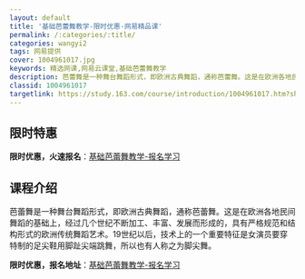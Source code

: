 ```yaml
---
layout: default
title: '基础芭蕾舞教学-限时优惠-网易精品课'
permalink: /:categories/:title/
categories: wangyi2
tags: 网易提供
cover: 1004961017.jpg
keywords: 精选网课,网易云课堂,基础芭蕾舞教学
description: 芭蕾舞是一种舞台舞蹈形式，即欧洲古典舞蹈，通称芭蕾舞。这是在欧洲各地民间舞蹈的基础上，经过几个世纪不断加工、丰富、发展而
classid: 1004961017
targetlink: https://study.163.com/course/introduction/1004961017.htm?share=1&shareId=1025206652&utm_campaign=share&utm_medium=iphoneShare&utm_source=&utm_u=1025206652
---
```


## 限时特惠

**限时优惠，火速报名**：[基础芭蕾舞教学-报名学习](https://study.163.com/course/introduction/1004961017.htm?share=1&shareId=1025206652&utm_campaign=share&utm_medium=iphoneShare&utm_source=&utm_u=1025206652)

## 课程介绍

芭蕾舞是一种舞台舞蹈形式，即欧洲古典舞蹈，通称芭蕾舞。这是在欧洲各地民间舞蹈的基础上，经过几个世纪不断加工、丰富、发展而形成的，具有严格规范和结构形式的欧洲传统舞蹈艺术。19世纪以后，技术上的一个重要特征是女演员要穿特制的足尖鞋用脚趾尖端跳舞，所以也有人称之为脚尖舞。

**限时优惠，报名地址**：[基础芭蕾舞教学-报名学习](https://study.163.com/course/introduction/1004961017.htm?share=1&shareId=1025206652&utm_campaign=share&utm_medium=iphoneShare&utm_source=&utm_u=1025206652)

